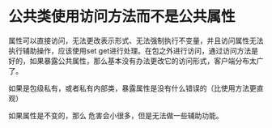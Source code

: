 # 公共类使用访问方法而不是公共属性

属性可以直接访问，无法更改表示形式、无法强制执行不变量，并且访问属性无法执行辅助操作，应该使用set get进行处理。在包之外进行访问，通过访问方法是好的，如果暴露公共属性，那么基本没有办法更改它的访问形式，客户端分布太广了。

如果是包级私有，或者私有内部类，暴露属性是没有什么错误的（比使用方法更直观）

如果属性是不变的，那么 危害会小很多，但是无法做一些辅助功能。